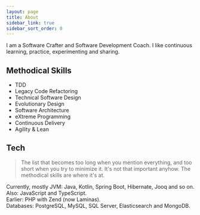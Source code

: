```yaml
---
layout: page
title: About
sidebar_link: true
sidebar_sort_order: 0
---
```


I am a Software Crafter and Software Development Coach.
I like continuous learning, practice, experimenting and sharing.

## Methodical Skills
- TDD 
- Legacy Code Refactoring
- Technical Software Design
- Evolutionary Design
- Software Architecture 
- eXtreme Programming
- Continuous Delivery  
- Agility & Lean 

## Tech
>The list that becomes too long when you mention everything,
and too short when you try to minimize it.
It's not that important anyhow.
The methodical skills are where it's at.

Currently, mostly JVM: 
Java, Kotlin, Spring Boot, Hibernate, Jooq and so on.<br>
Also: JavaScript and TypeScript.<br>
Earlier: PHP with Zend (now Laminas).<br>
Databases: PostgreSQL, MySQL, SQL Server, Elasticsearch and MongoDB.<br>